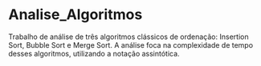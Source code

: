 # Analise_Algoritmos
Trabalho de análise de três algoritmos clássicos de ordenação: Insertion Sort, Bubble Sort e Merge Sort. A análise foca na complexidade de tempo desses algoritmos, utilizando a notação assintótica.
